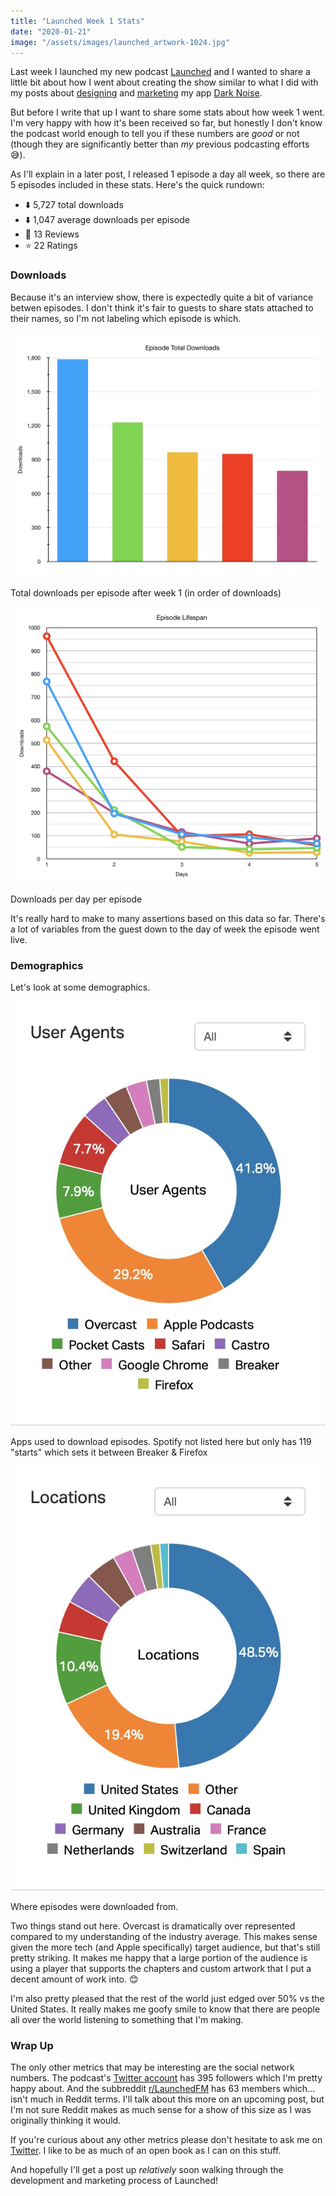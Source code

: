 ```yaml
---
title: "Launched Week 1 Stats"
date: "2020-01-21"
image: "/assets/images/launched_artwork-1024.jpg"
---
```


Last week I launched my new podcast [Launched](/posts/2020/1/13/introducing-launched) and I wanted to share a little bit about how I went about creating the show similar to what I did with my posts about [designing](/posts/2019/9/2/designing-dark-noise) and [marketing](/posts/2019/9/27/marketing-dark-noise) my app [Dark Noise](https://apps.apple.com/us/app/dark-noise/id1465439395).

But before I write that up I want to share some stats about how week 1 went. I'm very happy with how it's been received so far, but honestly I don't know the podcast world enough to tell you if these numbers are _good_ or not (though they are significantly better than _my_ previous podcasting efforts 😅).

As I'll explain in a later post, I released 1 episode a day all week, so there are 5 episodes included in these stats. Here's the quick rundown:

- ⬇️ 5,727 total downloads
- ⬇️ 1,047 average downloads per episode
- 📖 13 Reviews
- ⭐️ 22 Ratings

### Downloads

Because it's an interview show, there is expectedly quite a bit of variance betwen episodes. I don't think it's fair to guests to share stats attached to their names, so I'm not labeling which episode is which.

![Week 1 Top Episode Downloads](/assets/posts/2020/01/21/launched-episode-downloads.jpg)
<p class="postCaption">Total downloads per episode after week 1 (in order of downloads)</p>

![Episode Lifespan](/assets/posts/2020/01/21/launched-episode-lifespan.jpg)
<p class="postCaption">Downloads per day per episode</p>

It's really hard to make to many assertions based on this data so far.  There's a lot of variables from the guest down to the day of week the episode went live.

### Demographics

Let's look at some demographics.

![User Agents](/assets/posts/2020/01/21/launched-user-agents.jpg)
<p class="postCaption">Apps used to download episodes. Spotify not listed here but only has 119 "starts" which sets it between Breaker & Firefox</p>

![Locations](/assets/posts/2020/01/21/launched-locations.jpg)
<p class="postCaption">Where episodes were downloaded from.</p>

Two things stand out here. Overcast is dramatically over represented compared to my understanding of the industry average. This makes sense given the more tech (and Apple specifically) target audience, but that's still pretty striking. It makes me happy that a large portion of the audience is using a player that supports the chapters and custom artwork that I put a decent amount of work into. 😊

I'm also pretty pleased that the rest of the world just edged over 50% vs the United States. It really makes me goofy smile to know that there are people all over the world listening to something that I'm making.

### Wrap Up

The only other metrics that may be interesting are the social network numbers. The podcast's [Twitter account](https://twitter.com/launchedfm) has 395 followers which I'm pretty happy about. And the subbreddit [r/LaunchedFM](https://www.reddit.com/r/LaunchedFM/) has 63 members which... isn't much in Reddit terms. I'll talk about this more on an upcoming post, but I'm not sure Reddit makes as much sense for a show of this size as I was originally thinking it would.

If you're curious about any other metrics please don't hesitate to ask me on [Twitter](https://twitter.com/_chuckyc). I like to be as much of an open book as I can on this stuff.

And hopefully I'll get a post up _relatively_ soon walking through the development and marketing process of Launched!